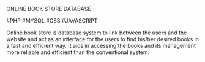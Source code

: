 ONLINE BOOK STORE DATABASE

#PHP #MYSQL #CSS #JAVASCRIPT

Online book store is database system to link between the users and the website and act as an interface for the users to find his/her desired books in a fast and efficient way. It aids in accessing the books and its management more reliable and efficient than the conventional system.

